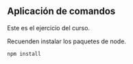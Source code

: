 ## Aplicación de comandos

Este es el ejercicio del curso.

Recuenden instalar los paquetes de node.

```
npm install
```